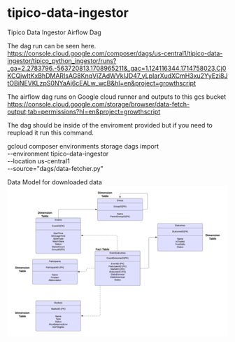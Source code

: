 # tipico-data-ingestor


Tipico Data Ingestor Airflow Dag 

The dag run can be seen here.
https://console.cloud.google.com/composer/dags/us-central1/tipico-data-ingestor/tipico_python_ingestor/runs?_ga=2.2783796.-563720813.1708965211&_gac=1.124116344.1714758023.Cj0KCQjwltKxBhDMARIsAG8KnqVjZAdWVkIJD47_yLpIarXudXCmH3xu2YyEzi8JtOBiNEVKLzpS0NYaAj6cEALw_wcB&hl=en&project=growthscript

The airflow dag runs on Google cloud runner and outputs to this gcs bucket 
https://console.cloud.google.com/storage/browser/data-fetch-output;tab=permissions?hl=en&project=growthscript

The dag should be inside of the enviroment provided but if you need to reupload it run this command. 

 gcloud composer environments storage dags import \
    --environment  tipico-data-ingestor \
    --location us-central1 \
    --source="dags/data-fetcher.py"


Data Model for downloaded data
![Alt Text](data-model.png)